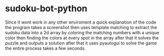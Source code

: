 # sudoku-bot-python
Since it wont work in any other enviroment a quick explanation of the code the program takes a screenshot then uses 
template matching to extract the sudoku data into a 2d array by coloring the matching numbers with a unique color 
then finding the colors at every spot in the array after that it solves the puzzle and outputs a solution after that it uses
pyautogui to solve the game the entire process takes a few seconds.
